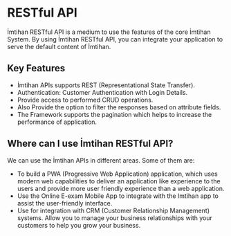 # RESTful API

İmtihan RESTful API is a medium to use the features of the core İmtihan System. By using İmtihan RESTful API, you can integrate your application to serve the default content of İmtihan.

## Key Features
- İmtihan APIs supports REST (Representational State Transfer).
- Authentication: Customer Authentication with Login Details.
- Provide access to performed CRUD operations.
- Also Provide the option to filter the responses based on attribute fields.
- The Framework supports the pagination which helps to increase the performance of application.

## Where can I use İmtihan RESTful API?
We can use the İmtihan APIs in different areas. Some of them are:

- To build a PWA (Progressive Web Application) application, which uses modern web capabilities to deliver an application like experience to the users and provide more user friendly experience than a web application.
- Use the Online E-exam Mobile App to integrate with the Imtihan app to assist the user-friendly interface.
- Use for integration with CRM (Customer Relationship Management) systems. Allow you to manage your business relationships with your customers to help you grow your business.
